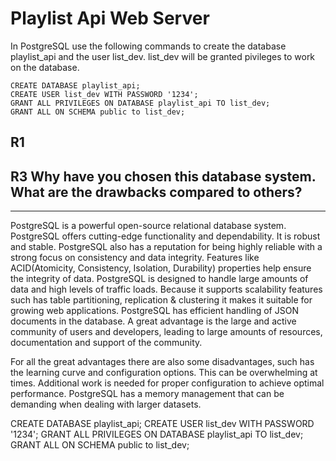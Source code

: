 # Playlist Api Web Server

In PostgreSQL use the following commands to create the database playlist_api and the user list_dev. list_dev will be granted pivileges to work on the database.

```psql
CREATE DATABASE playlist_api;
CREATE USER list_dev WITH PASSWORD '1234';
GRANT ALL PRIVILEGES ON DATABASE playlist_api TO list_dev;
GRANT ALL ON SCHEMA public to list_dev;

```




## R1 

## R3 Why have you chosen this database system. What are the drawbacks compared to others?

---

PostgreSQL is a powerful open-source relational database system. PostgreSQL offers cutting-edge functionality and dependability. It is robust and stable. PostgreSQL also has a reputation for being highly reliable with a strong focus on consistency and data integrity. Features like ACID(Atomicity, Consistency, Isolation, Durability) properties help ensure the integrity of data. PostgreSQL is designed to handle large amounts of data and high levels of traffic loads. Because it supports scalability features such has table partitioning, replication & clustering it makes it suitable for growing web applications. PostgreSQL has efficient handling of JSON documents in the database. A great advantage is the large and active community of users and developers, leading to large amounts of resources, documentation and support of the community. 

For all the great advantages there are also some disadvantages, such has the learning curve and configuration options. This can be overwhelming at times. Additional work is needed for proper configuration to achieve optimal performance. 
PostgreSQL has a memory management that can be demanding when dealing with larger datasets.

CREATE DATABASE playlist_api;
CREATE USER list_dev WITH PASSWORD '1234';
GRANT ALL PRIVILEGES ON DATABASE playlist_api TO list_dev;
GRANT ALL ON SCHEMA public to list_dev;

